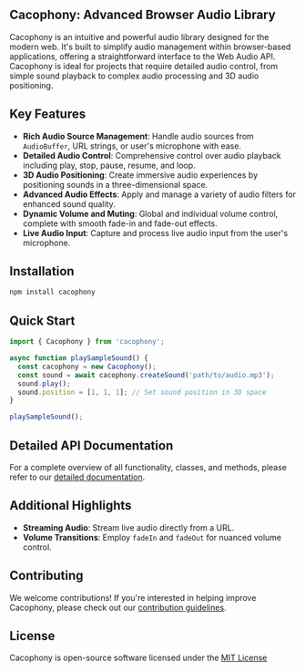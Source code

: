 
## Cacophony: Advanced Browser Audio Library

Cacophony is an intuitive and powerful audio library designed for the modern web. It's built to simplify audio management within browser-based applications, offering a straightforward interface to the Web Audio API. Cacophony is ideal for projects that require detailed audio control, from simple sound playback to complex audio processing and 3D audio positioning.

## Key Features

- **Rich Audio Source Management**: Handle audio sources from `AudioBuffer`, URL strings, or user's microphone with ease.
- **Detailed Audio Control**: Comprehensive control over audio playback including play, stop, pause, resume, and loop.
- **3D Audio Positioning**: Create immersive audio experiences by positioning sounds in a three-dimensional space.
- **Advanced Audio Effects**: Apply and manage a variety of audio filters for enhanced sound quality.
- **Dynamic Volume and Muting**: Global and individual volume control, complete with smooth fade-in and fade-out effects.
- **Live Audio Input**: Capture and process live audio input from the user's microphone.

## Installation

```bash
npm install cacophony
```

## Quick Start

```typescript
import { Cacophony } from 'cacophony';

async function playSampleSound() {
  const cacophony = new Cacophony();
  const sound = await cacophony.createSound('path/to/audio.mp3');
  sound.play();
  sound.position = [1, 1, 1]; // Set sound position in 3D space
}

playSampleSound();
```

## Detailed API Documentation

For a complete overview of all functionality, classes, and methods, please refer to our [detailed documentation](https://cacophony.js.org).

## Additional Highlights

- **Streaming Audio**: Stream live audio directly from a URL.
- **Volume Transitions**: Employ `fadeIn` and `fadeOut` for nuanced volume control.

## Contributing

We welcome contributions! If you're interested in helping improve Cacophony, please check out our [contribution guidelines](CONTRIBUTING.md).

## License

Cacophony is open-source software licensed under the [MIT License](LICENSE.txt)
